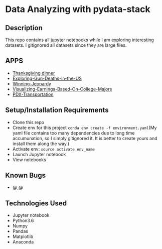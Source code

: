 # Data Analyzing with pydata-stack

## Description

This repo contains all jupyter notebooks while I am exploring interesting datasets. I gitignored all datasets since they are large files. 

## APPS

- [Thanksgiving dinner](./Analyzing-Thanksgiving-Dinnder/Basics.ipynb)
- [Exploring-Gun-Deaths-in-the-US](./Exploring-Gun-Deaths-in-the-US/Basics.ipynb)
- [Winning-Jeopardy](./Winning-Jeopardy/Basics.ipynb)
- [Visualizing-Earnings-Based-On-College-Majors](./Visualizing-Earnings-Based-On-College-Majors/Basics.ipynb)
- [PDX-Transportation](./PDX-Transportation/Basics.ipynb)


## Setup/Installation Requirements

- Clone this repo
- Create env for this project `conda env create -f environment.yaml`(My yaml file contains too many dependencies due to long time accumunation, so I simply gitignored it. It is better to create yours and install them along the way.)
- Activate env: `source activate env_name`
- Launch Jupyter notebook
- View notebooks

## Known Bugs

- @_@

## Technologies Used

- Jupyter notebook
- Python3.6
- Numpy
- Pandas
- Matplotlib
- Anaconda